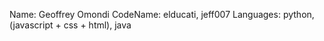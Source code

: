 Name: Geoffrey Omondi
CodeName: elducati, jeff007
Languages: python, (javascript + css + html), java